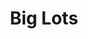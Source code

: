 ---
title: "Big Lots"
url: /north-chesterfield/big-lots-midlothian-turnpike/
shop: department store
---